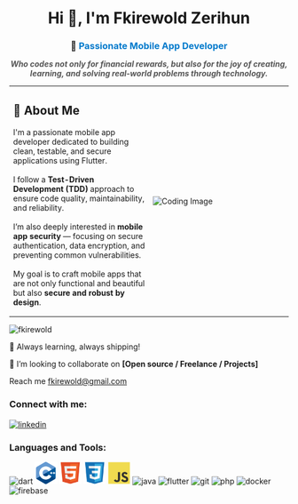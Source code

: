 <h1 align="center">Hi 👋, I'm Fkirewold Zerihun</h1>
<div align="center">
  <h3 style="margin-bottom: 0;">💙 <span style="color:#007acc;">Passionate Mobile App Developer</span></h3>
  <p><em><strong style="color:#555;">Who codes not only for financial rewards, but also for the joy of creating, learning, and solving real-world problems through technology.</strong></em></p>
</div>

<div align="center"">
<table>
  <tr>
    <td width="50%">
      <h2>👋 About Me</h2>
      <p>
        I'm a passionate mobile app developer dedicated to building clean, testable, and secure applications using Flutter. <br><br>
        I follow a <strong>Test-Driven Development (TDD)</strong> approach to ensure code quality, maintainability, and reliability. <br><br>
        I’m also deeply interested in <strong>mobile app security</strong> — focusing on secure authentication, data encryption, and preventing common vulnerabilities. <br><br>
        My goal is to craft mobile apps that are not only functional and beautiful but also <strong>secure and robust by design</strong>.
      </p>
    </td>
    <td width="50%">
      <img src="https://media2.giphy.com/media/v1.Y2lkPTc5MGI3NjExMTJhNWJqNzEybHhnOGY4cDcwbXlmdTQ1d3BiaW9sbXMydGhpcTRrbiZlcD12MV9pbnRlcm5hbF9naWZfYnlfaWQmY3Q9Zw/qgQUggAC3Pfv687qPC/giphy.gif" alt="Coding Image" width="100%" />
    </td>
  </tr>
</table>



<p align="left">
  <img src="https://komarev.com/ghpvc/?username=fkirewold&label=Profile%20views&color=0e75b6&style=flat" alt="fkirewold" />
</p>
</div>
 <p>🎯 Always learning, always shipping!</p>
<p>👯 I’m looking to collaborate on <strong> [Open source / Freelance / Projects]</strong></strong></p>
<p>
  Reach me <a href="mailto:fkirewold@gmail.com">fkirewold@gmail.com</a>
</p>
<h3 align="left">Connect with me:</h3>
<p align="left">
<a href="https://linkedin.com/in/fkirewold" target="blank"><img align="center" src="https://cdn.jsdelivr.net/npm/simple-icons@v3/icons/linkedin.svg" alt="linkedin" height="30" width="40" /></a>
</p>

<h3 align="left">Languages and Tools:</h3>
<p align="left">
  <img src="https://cdn.jsdelivr.net/gh/devicons/devicon/icons/dart/dart-original.svg" alt="dart" width="40" height="40"/>
    <img src="https://raw.githubusercontent.com/devicons/devicon/master/icons/cplusplus/cplusplus-original.svg" alt="C++" width="40" height="40"/>
   <img src="https://raw.githubusercontent.com/devicons/devicon/master/icons/html5/html5-original.svg" alt="HTML5" width="40" height="40"/>
  <img src="https://raw.githubusercontent.com/devicons/devicon/master/icons/css3/css3-original.svg" alt="CSS3" width="40" height="40"/>
  <img src="https://raw.githubusercontent.com/devicons/devicon/master/icons/javascript/javascript-original.svg" alt="JavaScript" width="40" height="40"/>
  <img src="https://cdn.jsdelivr.net/gh/devicons/devicon/icons/java/java-original.svg" alt="java" width="40" height="40"/>
  <img src="https://cdn.jsdelivr.net/gh/devicons/devicon/icons/flutter/flutter-original.svg" alt="flutter" width="40" height="40"/>
  <img src="https://cdn.jsdelivr.net/gh/devicons/devicon/icons/git/git-original.svg" alt="git" width="40" height="40"/>
  <img src="https://cdn.jsdelivr.net/gh/devicons/devicon/icons/php/php-original.svg" alt="php" width="40" height="40"/>
  <img src="https://cdn.jsdelivr.net/gh/devicons/devicon/icons/docker/docker-original.svg" alt="docker" width="40" height="40"/>
  <img src="https://cdn.jsdelivr.net/gh/devicons/devicon/icons/firebase/firebase-plain.svg" alt="firebase" width="40" height="40"/>
</p>

